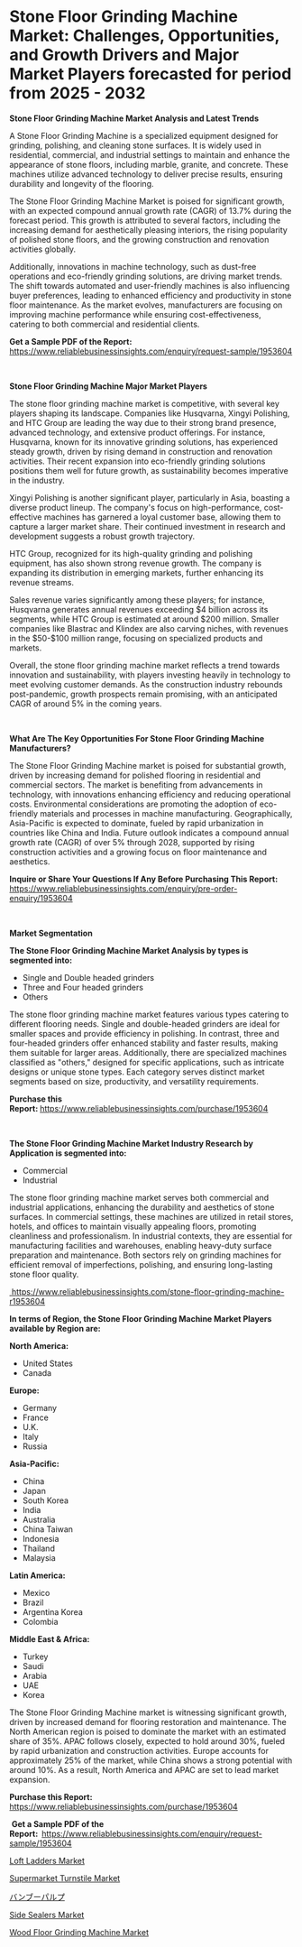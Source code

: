 <p><h1>Stone Floor Grinding Machine Market: Challenges, Opportunities, and Growth Drivers and Major Market Players forecasted for period from 2025 - 2032</h1></p><p><strong>Stone Floor Grinding Machine Market Analysis and Latest Trends</strong></p>
<p><p>A Stone Floor Grinding Machine is a specialized equipment designed for grinding, polishing, and cleaning stone surfaces. It is widely used in residential, commercial, and industrial settings to maintain and enhance the appearance of stone floors, including marble, granite, and concrete. These machines utilize advanced technology to deliver precise results, ensuring durability and longevity of the flooring.</p><p>The Stone Floor Grinding Machine Market is poised for significant growth, with an expected compound annual growth rate (CAGR) of 13.7% during the forecast period. This growth is attributed to several factors, including the increasing demand for aesthetically pleasing interiors, the rising popularity of polished stone floors, and the growing construction and renovation activities globally.</p><p>Additionally, innovations in machine technology, such as dust-free operations and eco-friendly grinding solutions, are driving market trends. The shift towards automated and user-friendly machines is also influencing buyer preferences, leading to enhanced efficiency and productivity in stone floor maintenance. As the market evolves, manufacturers are focusing on improving machine performance while ensuring cost-effectiveness, catering to both commercial and residential clients.</p></p>
<p><strong>Get a Sample PDF of the Report:&nbsp;</strong> <a href="https://www.reliablebusinessinsights.com/enquiry/request-sample/1953604?utm_campaign=101&utm_medium=2&utm_source=Github&utm_content=ia&utm_term=16022025&utm_id=stone-floor-grinding-machine">https://www.reliablebusinessinsights.com/enquiry/request-sample/1953604</a></p>
<p>&nbsp;</p>
<p><strong>Stone Floor Grinding Machine Major Market Players</strong></p>
<p><p>The stone floor grinding machine market is competitive, with several key players shaping its landscape. Companies like Husqvarna, Xingyi Polishing, and HTC Group are leading the way due to their strong brand presence, advanced technology, and extensive product offerings. For instance, Husqvarna, known for its innovative grinding solutions, has experienced steady growth, driven by rising demand in construction and renovation activities. Their recent expansion into eco-friendly grinding solutions positions them well for future growth, as sustainability becomes imperative in the industry.</p><p>Xingyi Polishing is another significant player, particularly in Asia, boasting a diverse product lineup. The company's focus on high-performance, cost-effective machines has garnered a loyal customer base, allowing them to capture a larger market share. Their continued investment in research and development suggests a robust growth trajectory.</p><p>HTC Group, recognized for its high-quality grinding and polishing equipment, has also shown strong revenue growth. The company is expanding its distribution in emerging markets, further enhancing its revenue streams.</p><p>Sales revenue varies significantly among these players; for instance, Husqvarna generates annual revenues exceeding $4 billion across its segments, while HTC Group is estimated at around $200 million. Smaller companies like Blastrac and Klindex are also carving niches, with revenues in the $50-$100 million range, focusing on specialized products and markets.</p><p>Overall, the stone floor grinding machine market reflects a trend towards innovation and sustainability, with players investing heavily in technology to meet evolving customer demands. As the construction industry rebounds post-pandemic, growth prospects remain promising, with an anticipated CAGR of around 5% in the coming years.</p></p>
<p>&nbsp;</p>
<p><strong>What Are The Key Opportunities For Stone Floor Grinding Machine Manufacturers?</strong></p>
<p><p>The Stone Floor Grinding Machine market is poised for substantial growth, driven by increasing demand for polished flooring in residential and commercial sectors. The market is benefiting from advancements in technology, with innovations enhancing efficiency and reducing operational costs. Environmental considerations are promoting the adoption of eco-friendly materials and processes in machine manufacturing. Geographically, Asia-Pacific is expected to dominate, fueled by rapid urbanization in countries like China and India. Future outlook indicates a compound annual growth rate (CAGR) of over 5% through 2028, supported by rising construction activities and a growing focus on floor maintenance and aesthetics.</p></p>
<p><strong>Inquire or Share Your Questions If Any Before Purchasing This Report:</strong> <a href="https://www.reliablebusinessinsights.com/enquiry/pre-order-enquiry/1953604?utm_campaign=101&utm_medium=2&utm_source=Github&utm_content=ia&utm_term=16022025&utm_id=stone-floor-grinding-machine">https://www.reliablebusinessinsights.com/enquiry/pre-order-enquiry/1953604</a></p>
<p>&nbsp;</p>
<p><strong>Market Segmentation</strong></p>
<p><strong>The Stone Floor Grinding Machine Market Analysis by types is segmented into:</strong></p>
<p><ul><li>Single and Double headed grinders</li><li>Three and Four headed grinders</li><li>Others</li></ul></p>
<p><p>The stone floor grinding machine market features various types catering to different flooring needs. Single and double-headed grinders are ideal for smaller spaces and provide efficiency in polishing. In contrast, three and four-headed grinders offer enhanced stability and faster results, making them suitable for larger areas. Additionally, there are specialized machines classified as "others," designed for specific applications, such as intricate designs or unique stone types. Each category serves distinct market segments based on size, productivity, and versatility requirements.</p></p>
<p><strong>Purchase this Report:&nbsp;</strong><a href="https://www.reliablebusinessinsights.com/purchase/1953604?utm_campaign=101&utm_medium=2&utm_source=Github&utm_content=ia&utm_term=16022025&utm_id=stone-floor-grinding-machine">https://www.reliablebusinessinsights.com/purchase/1953604</a></p>
<p>&nbsp;</p>
<p><strong>The Stone Floor Grinding Machine Market Industry Research by Application is segmented into:</strong></p>
<p><ul><li>Commercial</li><li>Industrial</li></ul></p>
<p><p>The stone floor grinding machine market serves both commercial and industrial applications, enhancing the durability and aesthetics of stone surfaces. In commercial settings, these machines are utilized in retail stores, hotels, and offices to maintain visually appealing floors, promoting cleanliness and professionalism. In industrial contexts, they are essential for manufacturing facilities and warehouses, enabling heavy-duty surface preparation and maintenance. Both sectors rely on grinding machines for efficient removal of imperfections, polishing, and ensuring long-lasting stone floor quality.</p></p>
<p><a href="https://www.reliablebusinessinsights.com/stone-floor-grinding-machine-r1953604?utm_campaign=101&utm_medium=2&utm_source=Github&utm_content=ia&utm_term=16022025&utm_id=stone-floor-grinding-machine">&nbsp;https://www.reliablebusinessinsights.com/stone-floor-grinding-machine-r1953604</a></p>
<p><strong>In terms of Region, the Stone Floor Grinding Machine Market Players available by Region are:</strong></p>
<p>
    <p> <strong> North America: </strong>
        <ul>
            <li>United States</li>
            <li>Canada</li>
        </ul>
        </p> 
    <p> <strong> Europe: </strong>
        <ul>
            <li>Germany</li>
            <li>France</li>
            <li>U.K.</li>
            <li>Italy</li>
            <li>Russia</li>
        </ul>
        </p> 
    <p> <strong> Asia-Pacific: </strong>
        <ul>
            <li>China</li>
            <li>Japan</li>
            <li>South Korea</li>
            <li>India</li>
            <li>Australia</li>
            <li>China Taiwan</li>
            <li>Indonesia</li>
            <li>Thailand</li>
            <li>Malaysia</li>
        </ul>
        </p> 
    <p> <strong> Latin America: </strong>
        <ul>
            <li>Mexico</li>
            <li>Brazil</li>
            <li>Argentina Korea</li>
            <li>Colombia</li>
        </ul>
        </p> 
    <p> <strong> Middle East & Africa: </strong>
        <ul>
            <li>Turkey</li>
            <li>Saudi</li>
            <li>Arabia</li>
            <li>UAE</li>
            <li>Korea</li>
        </ul>
    </p>
    </p>
<p><p>The Stone Floor Grinding Machine market is witnessing significant growth, driven by increased demand for flooring restoration and maintenance. The North American region is poised to dominate the market with an estimated share of 35%. APAC follows closely, expected to hold around 30%, fueled by rapid urbanization and construction activities. Europe accounts for approximately 25% of the market, while China shows a strong potential with around 10%. As a result, North America and APAC are set to lead market expansion.</p></p>
<p><strong>Purchase this Report: </strong><a href="https://www.reliablebusinessinsights.com/purchase/1953604?utm_campaign=101&utm_medium=2&utm_source=Github&utm_content=ia&utm_term=16022025&utm_id=stone-floor-grinding-machine">https://www.reliablebusinessinsights.com/purchase/1953604</a></p>
<p>&nbsp;<strong>Get a Sample PDF of the Report:&nbsp;&nbsp;</strong><a href="https://www.reliablebusinessinsights.com/enquiry/request-sample/1953604?utm_campaign=101&utm_medium=2&utm_source=Github&utm_content=ia&utm_term=16022025&utm_id=stone-floor-grinding-machine">https://www.reliablebusinessinsights.com/enquiry/request-sample/1953604</a></p>
<p><strong></strong></p>
<p><p><a href="https://github.com/haimamuirev8/Market-Research-Report-List-1/blob/main/loft-ladders-market.md?utm_campaign=101&utm_medium=2&utm_source=Github&utm_content=ia&utm_term=16022025&utm_id=stone-floor-grinding-machine">Loft Ladders Market</a></p><p><a href="https://github.com/iquiseeboli/Market-Research-Report-List-1/blob/main/supermarket-turnstile-market.md?utm_campaign=101&utm_medium=2&utm_source=Github&utm_content=ia&utm_term=16022025&utm_id=stone-floor-grinding-machine">Supermarket Turnstile Market</a></p><p><a href="https://github.com/lababdou/Market-Research-Report-List-6/blob/main/723298337043.md?utm_campaign=101&utm_medium=2&utm_source=Github&utm_content=ia&utm_term=16022025&utm_id=stone-floor-grinding-machine">バンブーパルプ</a></p><p><a href="https://github.com/poianaokkels/Market-Research-Report-List-1/blob/main/side-sealers-market.md?utm_campaign=101&utm_medium=2&utm_source=Github&utm_content=ia&utm_term=16022025&utm_id=stone-floor-grinding-machine">Side Sealers Market</a></p><p><a href="https://github.com/naulasulakr0/Market-Research-Report-List-1/blob/main/wood-floor-grinding-machine-market.md?utm_campaign=101&utm_medium=2&utm_source=Github&utm_content=ia&utm_term=16022025&utm_id=stone-floor-grinding-machine">Wood Floor Grinding Machine Market</a></p></p>